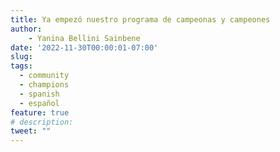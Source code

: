 ```yaml
---
title: Ya empezó nuestro programa de campeonas y campeones
author: 
    - Yanina Bellini Sainbene
date: '2022-11-30T00:00:01-07:00'
slug: 
tags:
  - community
  - champions
  - spanish
  - español
feature: true  
# description: 
tweet: "" 
---
```


